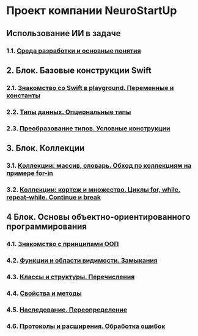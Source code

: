 # Проект компании NeuroStartUp

## Использование ИИ в задаче 

### 1.1. [Среда разработки и основные понятия](./1.1/README.md)



## 2. Блок. Базовые конструкции Swift

### 2.1. [Знакомство со Swift в playground. Переменные и константы](./2.2/README.md)

### 2.2. [Типы данных. Опциональные типы](./2.1/README.md)

### 2.3. [Преобразование типов. Условные конструкции](./2.3/README.md)



## 3. Блок. Коллекции

### 3.1. [Коллекции: массив, словарь. Обход по коллекциям на примере for-in](./3.1/README.md)

### 3.2. [Коллекции: кортеж и множество. Циклы for, while, repeat-while. Continue и break](./3.2/README.md)



## 4 Блок. Основы объектно-ориентированного программирования

### 4.1. [Знакомство с принципами ООП](./4.1/README.md)

### 4.2. [Функции и области видимости. Замыкания](./4.2/README.md)

### 4.3. [Классы и структуры. Перечисления](./4.3/README.md)

### 4.4. [Свойства и методы](./4.4/README.md)

### 4.5. [Наследование. Переопределение](./4.5/README.md)

### 4.6. [Протоколы и расширения. Обработка ошибок](./4.6/README.md)




